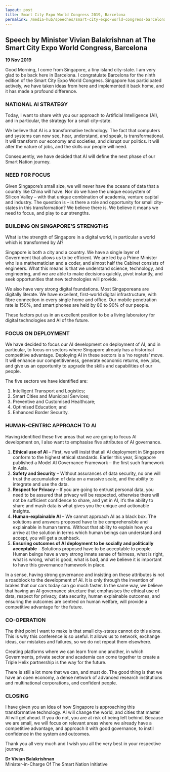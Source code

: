 ```yaml
---
layout: post
title: Smart City Expo World Congress 2019, Barcelona
permalink: /media-hub/speeches/smart-city-expo-world-congress-barcelona-2019
---
```

## Speech by Minister Vivian Balakrishnan at The Smart City Expo World Congress, Barcelona

**19 Nov 2019**

Good Morning, I come from Singapore, a tiny island city-state. I am very glad to be back here in Barcelona. I congratulate Barcelona for the ninth edition of the Smart City Expo World Congress. Singapore has participated actively, we have taken ideas from here and implemented it back home, and it has made a profound difference.

### NATIONAL AI STRATEGY

Today, I want to share with you our approach to Artificial Intelligence (AI), and in particular, the strategy for a small city-state.

We believe that AI is a transformative technology. The fact that computers and systems can now see, hear, understand, and speak, is transformational. It will transform our economy and societies, and disrupt our politics. It will alter the nature of jobs, and the skills our people will need.

Consequently, we have decided that AI will define the next phase of our Smart Nation journey.

### NEED FOR FOCUS

Given Singapore’s small size, we will never have the oceans of data that a country like China will have. Nor do we have the unique ecosystem of Silicon Valley – with that unique combination of academia, venture capital and industry. The question is – is there a role and opportunity for small city-states in this transformation? We believe there is. We believe it means we need to focus, and play to our strengths.

### BUILDING ON SINGAPORE’S STRENGTHS

What is the strength of Singapore in a digital world, in particular a world which is transformed by AI?

Singapore is both a city and a country. We have a single layer of Government that allows us to be efficient. We are led by a Prime Minister who is a mathematician and a coder, and almost half the Cabinet consists of engineers. What this means is that we understand science, technology, and engineering, and we are able to make decisions quickly, pivot instantly, and seek opportunities that new technologies will provide.

We also have very strong digital foundations. Most Singaporeans are digitally literate. We have excellent, first-world digital infrastructure, with fibre connection in every single home and office. Our mobile penetration rate is 150%, and smart phones are held by 80 to 90% of our people.

These factors put us in an excellent position to be a living laboratory for digital technologies and AI of the future.

### FOCUS ON DEPLOYMENT

We have decided to focus our AI development on deployment of AI, and in particular, to focus on sectors where Singapore already has a historical competitive advantage.  Deploying AI in these sectors is a ‘no regrets’ move. It will enhance our competitiveness, generate economic returns, new jobs, and give us an opportunity to upgrade the skills and capabilities of our people.

The five sectors we have identified are:
  1. Intelligent Transport and Logistics;
  2. Smart Cities and Municipal Services;
  3. Preventive and Customised Healthcare;
  4. Optimised Education; and
  5. Enhanced Border Security.

### HUMAN-CENTRIC APPROACH TO AI

Having identified these five areas that we are going to focus AI development on, I also want to emphasise five attributes of AI governance.
  1. **Ethical use of AI** – First, we will insist that all AI deployment in Singapore conform to the highest ethical standards. Earlier this year, Singapore published a Model AI Governance Framework – the first such framework in Asia.
  2. **Safety and Security** – Without assurances of data security, no one will trust the accumulation of data on a massive scale, and the ability to integrate and use the data.
  3. **Respect for Privacy** – If you are going to entrust personal data, you need to be assured that privacy will be respected, otherwise there will not be sufficient confidence to share, and yet in AI, it’s the ability to share and mash data is what gives you the unique and actionable insights.
  4. **Human-explainable AI** – We cannot approach AI as a black box. The solutions and answers proposed have to be comprehensible and explainable in human terms. Without that ability to explain how you arrive at the solution in terms which human beings can understand and accept, you will get a pushback.
  5. **Ensuring outcomes of AI deployment to be socially and politically acceptable** – Solutions proposed have to be acceptable to people. Human beings have a very strong innate sense of fairness, what is right, what is wrong, what is good, what is bad, and we believe it is important to have this governance framework in place.

In a sense, having strong governance and insisting on these attributes is not a roadblock to the development of AI. It is only through the invention of brakes that our cars today can go much faster. In the same way, we believe that having an AI governance structure that emphasises the ethical use of data, respect for privacy, data security, human explainable outcomes, and ensuring the outcomes are centred on human welfare, will provide a competitive advantage for the future.

### CO-OPERATION

The third point I want to make is that small city-states cannot do this alone. This is why this conference is so useful. It allows us to network, exchange ideas, our mistakes and failures, so we do not repeat them elsewhere.

Creating platforms where we can learn from one another, in which Governments, private sector and academia can come together to create a Triple Helix partnership is the way for the future.

There is still a lot more that we can, and must do. The good thing is that we have an open economy, a dense network of advanced research institutions and multinational corporations, and confident people.

### CLOSING

I have given you an idea of how Singapore is approaching this transformative technology. AI will change the world, and cities that master AI will get ahead. If you do not, you are at risk of being left behind. Because we are small, we will focus on relevant areas where we already have a competitive advantage, and approach it with good governance, to instil confidence in the system and outcomes.

Thank you all very much and I wish you all the very best in your respective journeys.

**Dr Vivian Balakrishnan** <br>
Minister-in-Charge Of The Smart Nation Initiative